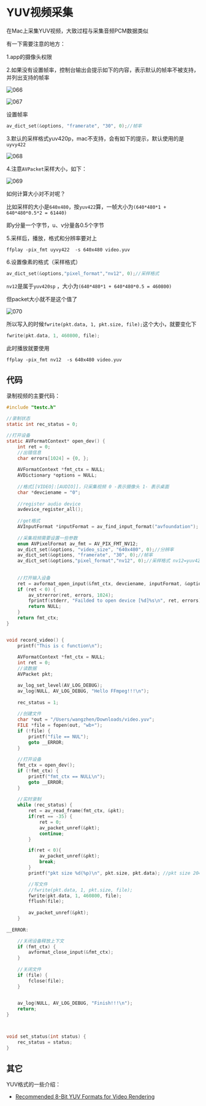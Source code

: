# YUV视频采集

在Mac上采集YUV视频，大致过程与采集音频PCM数据类似

有一下需要注意的地方：

1.app的摄像头权限

2.如果没有设置帧率，控制台输出会提示如下的内容，表示默认的帧率不被支持，并列出支持的帧率

![066](https://github.com/winfredzen/VideoAudio/blob/main/Basic/image/066.png)

![067](https://github.com/winfredzen/VideoAudio/blob/main/Basic/image/067.png)

设置帧率

```c
av_dict_set(&options, "framerate", "30", 0);//帧率
```

3.默认的采样格式yuv420p，mac不支持，会有如下的提示，默认使用的是`uyvy422`

![068](https://github.com/winfredzen/VideoAudio/blob/main/Basic/image/068.png)

4.注意`AVPacket`采样大小，如下：

![069](https://github.com/winfredzen/VideoAudio/blob/main/Basic/image/069.png)

如何计算大小对不对呢？

比如采样的大小是`640x480`，按`yuv422`算，一帧大小为`(640*480*1 + 640*480*0.5*2 = 61440) `

即y分量一个字节，u、v分量各0.5个字节

5.采样后，播放，格式和分辨率要对上

```shell
ffplay -pix_fmt uyvy422  -s 640x480 video.yuv
```

6.设置像素的格式（采样格式）

```c
av_dict_set(&options,"pixel_format","nv12", 0);//采样格式
```

`nv12`是属于`yuv420sp` ，大小为`(640*480*1 + 640*480*0.5 = 460800) `

但packet大小就不是这个值了

![070](https://github.com/winfredzen/VideoAudio/blob/main/Basic/image/070.png)

所以写入的时候`fwrite(pkt.data, 1, pkt.size, file);`这个大小，就要变化下

```c
fwrite(pkt.data, 1, 460800, file);
```

此时播放就要使用

```shell
ffplay -pix_fmt nv12  -s 640x480 video.yuv
```



## 代码

录制视频的主要代码：

```c
#include "testc.h"

//录制状态
static int rec_status = 0;

//打开设备
static AVFormatContext* open_dev() {
    int ret = 0;
    //出错信息
    char errors[1024] = {0, };
    
    AVFormatContext *fmt_ctx = NULL;
    AVDictionary *options = NULL;
    
    //格式[[VIDEO]:[AUDIO]]，只采集视频 0 -表示摄像头 1- 表示桌面
    char *devciename = "0";
    
    //register audio device
    avdevice_register_all();
    
    //get格式
    AVInputFormat *inputFormat = av_find_input_format("avfoundation");
    
    //采集视频需要设置一些参数
    enum AVPixelFormat av_fmt = AV_PIX_FMT_NV12;
    av_dict_set(&options, "video_size", "640x480", 0);//分辨率
    av_dict_set(&options, "framerate", "30", 0);//帧率
    av_dict_set(&options,"pixel_format","nv12", 0);//采样格式 nv12=yuv420sp
    
    
    //打开输入设备
    ret = avformat_open_input(&fmt_ctx, devciename, inputFormat, &options);
    if (ret < 0) {
        av_strerror(ret, errors, 1024);
        fprintf(stderr, "Failded to open device [%d]%s\n", ret, errors);
        return NULL;
    }
    return fmt_ctx;
}


void record_video() {
    printf("This is c function\n");
    
    AVFormatContext *fmt_ctx = NULL;
    int ret = 0;
    //读数据
    AVPacket pkt;

    av_log_set_level(AV_LOG_DEBUG);
    av_log(NULL, AV_LOG_DEBUG, "Hello FFmpeg!!!\n");
    
    rec_status = 1;
    
    //创建文件
    char *out = "/Users/wangzhen/Downloads/video.yuv";
    FILE *file = fopen(out, "wb+");
    if (!file) {
        printf("file == NUL");
        goto __ERROR;
    }
    
    //打开设备
    fmt_ctx = open_dev();
    if (!fmt_ctx) {
        printf("fmt_ctx == NULL\n");
        goto __ERROR;
    }
    
    //实时录制
    while (rec_status) {
        ret = av_read_frame(fmt_ctx, &pkt);
        if(ret == -35) {
            ret = 0;
            av_packet_unref(&pkt);
            continue;
        }

        if(ret < 0){
            av_packet_unref(&pkt);
            break;
        }
        printf("pkt size %d(%p)\n", pkt.size, pkt.data); //pkt size 2048(0x1048d3a00) 0

        //写文件
        //fwrite(pkt.data, 1, pkt.size, file);
        fwrite(pkt.data, 1, 460800, file);
        fflush(file);
        
        av_packet_unref(&pkt);
    }
    
__ERROR:

    //关闭设备释放上下文
    if (fmt_ctx) {
        avformat_close_input(&fmt_ctx);
    }
    
    //关闭文件
    if (file) {
        fclose(file);
    }
    

    av_log(NULL, AV_LOG_DEBUG, "Finish!!!\n");
    return;
}



void set_status(int status) {
    rec_status = status;
}

```



## 其它

YUV格式的一些介绍：

+ [Recommended 8-Bit YUV Formats for Video Rendering](https://docs.microsoft.com/en-us/windows/win32/medfound/recommended-8-bit-yuv-formats-for-video-rendering#uyvy)























